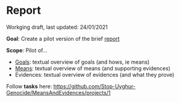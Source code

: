 # Report

Workging draft, last updated: 24/01/2021

**Goal**: Create a pilot version of the brief [report](Report.pdf)

**Scope**: Pilot of...

- [Goals](Goals.pdf): textual overview of goals (and hows, ie means)
- [Means](Means.pdf): textual overview of means (and supporting evidences)
- Evidences: textual overview of evidences (and what they prove)

Follow **tasks** here: https://github.com/Stop-Uyghur-Genocide/MeansAndEvidences/projects/1

